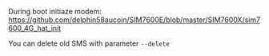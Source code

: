 During boot initiaze modem: https://github.com/delphin58aucoin/SIM7600E/blob/master/SIM7600X/sim7600_4G_hat_init

You can delete old SMS with parameter ```--delete```
